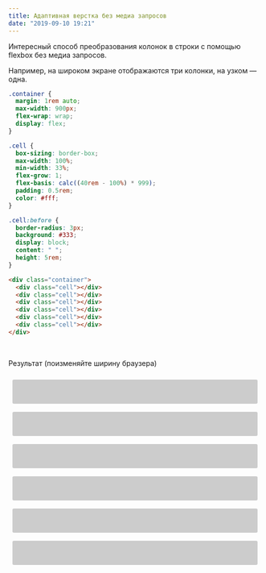 ```yaml
---
title: Адаптивная верстка без медиа запросов
date: "2019-09-10 19:21"
---
```


Интересный способ преобразования колонок в строки с помощью flexbox без медиа запросов.

Например, на широком экране отображаются три колонки, на узком — одна.

```css
.container {
  margin: 1rem auto;
  max-width: 900px;
  flex-wrap: wrap;
  display: flex;
}

.cell {
  box-sizing: border-box;
  max-width: 100%;
  min-width: 33%;
  flex-grow: 1;
  flex-basis: calc((40rem - 100%) * 999);
  padding: 0.5rem;
  color: #fff;
}

.cell:before {
  border-radius: 3px;
  background: #333;
  display: block;
  content: " ";
  height: 5rem;
}
```

```html
<div class="container">
  <div class="cell"></div>
  <div class="cell"></div>
  <div class="cell"></div>
  <div class="cell"></div>
  <div class="cell"></div>
  <div class="cell"></div>
</div>
```

<br />

Результат (поизменяйте ширину браузера)

<style>
.example-container {
  max-width: 900px;
  flex-wrap: wrap;
  margin: 1rem 0;
  display: flex;
}

.example-cell {
  box-sizing: border-box;
  max-width: 100%;
  min-width: 33%;
  flex-grow: 1;
  flex-basis: calc((40rem - 100%) * 999);
  padding: 0.5rem;
  color: #fff;
}

.example-cell:before {
  border-radius: 3px;
  background: #ccc;
  display: block;
  content: " ";
  height: 3rem;
}
</style>

<div class="example-container">
  <div class="example-cell"></div>
  <div class="example-cell"></div>
  <div class="example-cell"></div>
  <div class="example-cell"></div>
  <div class="example-cell"></div>
  <div class="example-cell"></div>
</div>
